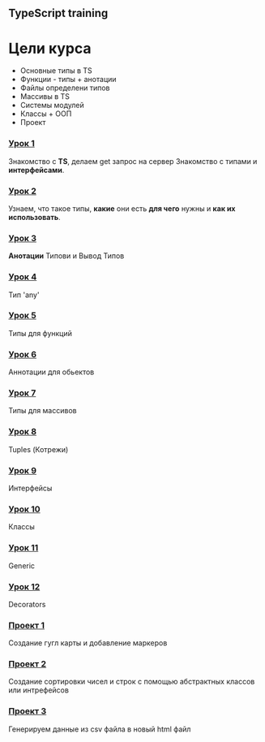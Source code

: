 ## TypeScript training

# **Цели курса**

- Основные типы в TS
- Функции - типы + анотации
- Файлы определени типов
- Массивы в TS
- Системы модулей
- Классы + ООП
- Проект

### [Урок 1](https://github.com/MykhailoMishchenko/type-script/tree/main/Lesson_1_fetchRequest)

Знакомство с **TS**, делаем get запрос на сервер Знакомство с типами и **интерфейсами**.

### [Урок 2](https://github.com/MykhailoMishchenko/type-script/tree/main/Lesson_2_Types)

Узнаем, что такое типы, **какие** они есть **для чего** нужны и **как их использовать**.

### [Урок 3](https://github.com/MykhailoMishchenko/type-script/tree/main/Lesson_3_AnotationsType_TypeInference)

**Анотации** Типови и Вывод Типов

### [Урок 4](https://github.com/MykhailoMishchenko/type-script/tree/main/Lesson_4_type_any)

Тип 'any'

### [Урок 5](https://github.com/MykhailoMishchenko/type-script/tree/main/Lesson_5_functions)

Типы для функций

### [Урок 6](https://github.com/MykhailoMishchenko/type-script/tree/main/Lesson_6_annotation_object)

Аннотации для обьектов

### [Урок 7](https://github.com/MykhailoMishchenko/type-script/tree/main/Lesson_7_types_for_array)

Типы для массивов

### [Урок 8](https://github.com/MykhailoMishchenko/type-script/tree/main/Lesson_8_tuples_in_ts)

Tuples (Котрежи)

### [Урок 9](https://github.com/MykhailoMishchenko/type-script/tree/main/Lesson_9_Interface)

Интерфейсы

### [Урок 10](https://github.com/MykhailoMishchenko/type-script/tree/main/Lesson_10_Classes)

Классы

### [Урок 11](https://github.com/MykhailoMishchenko/type-script/tree/main/Lesson_11_Generics)

Generic

### [Урок 12](https://github.com/MykhailoMishchenko/type-script/tree/main/Lesson_12_Decorators)

Decorators

### [Проект 1](https://github.com/MykhailoMishchenko/type-script/tree/main/Project_1_DesignPatterns)

Создание гугл карты и добавление маркеров

### [Проект 2](https://github.com/MykhailoMishchenko/type-script/tree/main/Project_2_DesignPatterns_Advance)

Создание сортировки чисел и строк с помощью абстрактных классов или интрефейсов

### [Проект 3](https://github.com/MykhailoMishchenko/type-script/tree/main/Project_3_Stats)

Генерируем данные из csv файла в новый html файл

